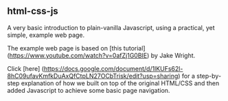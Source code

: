 html-css-js
-----------
  
A very basic introduction to plain-vanilla Javascript, using a practical, yet simple, example web page.  
  
The example web page is based on [this tutorial] (https://www.youtube.com/watch?v=0afZj1G0BIE) by Jake Wright.  
    
Click [here] (https://docs.google.com/document/d/1lKUFs62l-8hC09ufavKmfkDuAxQfCtpLN27OCbTrisk/edit?usp=sharing) for a step-by-step explanation of how we built on top of the original HTML/CSS  and then added Javascript to achieve some basic page navigation.  
